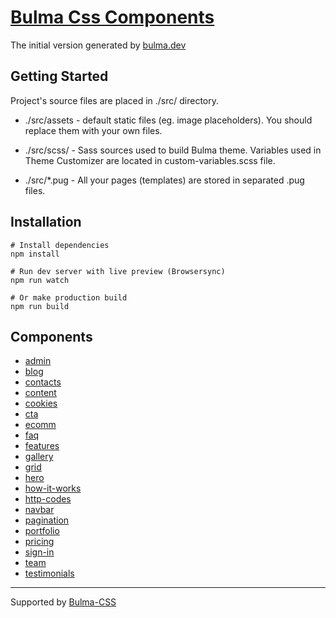 # [Bulma Css Components](https://components.bulma-css.com)

The initial version generated by [bulma.dev](https://bulma.dev/)

## Getting Started

Project's source files are placed in ./src/ directory. 

* ./src/assets - default static files (eg. image placeholders). You should replace them with your own files.

* ./src/scss/ - Sass sources used to build Bulma theme. Variables used in Theme Customizer are located in custom-variables.scss file.

* ./src/*.pug - All your pages (templates) are stored in separated .pug files.

## Installation

```
# Install dependencies
npm install 

# Run dev server with live preview (Browsersync)
npm run watch

# Or make production build
npm run build
```

## Components

 - [admin](/src/admin.pug) 
 - [blog](/src/blog.pug) 
 - [contacts](/src/contacts.pug) 
 - [content](/src/content.pug) 
 - [cookies](/src/cookies.pug) 
 - [cta](/src/cta.pug) 
 - [ecomm](/src/ecomm.pug) 
 - [faq](/src/faq.pug) 
 - [features](/src/features.pug) 
 - [gallery](/src/gallery.pug) 
 - [grid](/src/grid.pug) 
 - [hero](/src/hero.pug) 
 - [how-it-works](/src/how-it-works.pug) 
 - [http-codes](/src/http-codes.pug) 
 - [navbar](/src/navbar.pug) 
 - [pagination](/src/pagination.pug) 
 - [portfolio](/src/portfolio.pug) 
 - [pricing](/src/pricing.pug) 
 - [sign-in](/src/sign-in.pug) 
 - [team](/src/team.pug) 
 - [testimonials](/src/testimonials.pug) 

--- 
Supported by [Bulma-CSS](https://bulma-css.com/)
